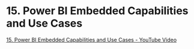 # 15.  Power BI Embedded Capabilities and Use Cases
[15.  Power BI Embedded Capabilities and Use Cases - YouTube Video](https://youtu.be/NbsLRDMWNRI)

